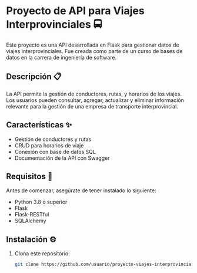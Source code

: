 # Proyecto de API para Viajes Interprovinciales 🚍

Este proyecto es una API desarrollada en Flask para gestionar datos de viajes interprovinciales. Fue creada como parte de un curso de bases de datos en la carrera de ingeniería de software.

## Descripción 📋

La API permite la gestión de conductores, rutas, y horarios de los viajes. Los usuarios pueden consultar, agregar, actualizar y eliminar información relevante para la gestión de una empresa de transporte interprovincial.

## Características ✨

- Gestión de conductores y rutas
- CRUD para horarios de viaje
- Conexión con base de datos SQL
- Documentación de la API con Swagger

## Requisitos 🔧

Antes de comenzar, asegúrate de tener instalado lo siguiente:

- Python 3.8 o superior
- Flask
- Flask-RESTful
- SQLAlchemy

## Instalación ⚙️

1. Clona este repositorio:

   ```bash
   git clone https://github.com/usuario/proyecto-viajes-interprovinciales.git
